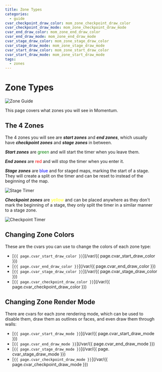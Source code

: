 ```yaml
---
title: Zone Types
categories:
  - guide
cvar_checkpoint_draw_color: mom_zone_checkpoint_draw_color
cvar_checkpoint_draw_mode: mom_zone_checkpoint_draw_mode
cvar_end_draw_color: mom_zone_end_draw_color
cvar_end_draw_mode: mom_zone_end_draw_mode
cvar_stage_draw_color: mom_zone_stage_draw_color
cvar_stage_draw_mode: mom_zone_stage_draw_mode
cvar_start_draw_color: mom_zone_start_draw_color
cvar_start_draw_mode: mom_zone_start_draw_mode
tags:
  - zones
---
```


# Zone Types

![Zone Guide](/images/guide_headers/guide_zone_colours.jpg)

This page covers what zones you will see in Momentum.

## The 4 Zones

The 4 zones you will see are **_start zones_** and **_end zones_**, which usually have **_checkpoint zones_** and **_stage zones_** in between.

**_Start zones_** are <span style="color:green">green</span> and will start the timer when you leave them.

**_End zones_** are <span style="color:red">red</span> and will stop the timer when you enter it.

**_Stage zones_** are <span style="color:blue">blue</span> and for staged maps, marking the start of a stage.
They will create a split on the timer and can be reset to instead of the beginning of the map.

![Stage Timer](/images/zone_type_guide/stage_timer.png)

**_Checkpoint zones_** are <span style="color:yellow">yellow</span> and can be placed anywhere as they don't mark the beginning of a stage, they only split the timer in a similar manner to a stage zone.

![Checkpoint Timer](/images/zone_type_guide/checkpoint_timer.png)

## Changing Zone Colors

These are the cvars you can use to change the colors of each zone type:

- [`{{ page.cvar_start_draw_color }}`](/var/{{ page.cvar_start_draw_color }})
- [`{{ page.cvar_end_draw_color }}`](/var/{{ page.cvar_end_draw_color }})
- [`{{ page.cvar_stage_draw_color }}`](/var/{{ page.cvar_stage_draw_color }})
- [`{{ page.cvar_checkpoint_draw_color }}`](/var/{{ page.cvar_checkpoint_draw_color }})

## Changing Zone Render Mode

There are cvars for each zone rendering mode, which can be used to disable them, draw them as outlines or faces, and even draw them through walls:

- [`{{ page.cvar_start_draw_mode }}`](/var/{{ page.cvar_start_draw_mode }})
- [`{{ page.cvar_end_draw_mode }}`](/var/{{ page.cvar_end_draw_mode }})
- [`{{ page.cvar_stage_draw_mode }}`](/var/{{ page. cvar_stage_draw_mode }})
- [`{{ page.cvar_checkpoint_draw_mode }}`](/var/{{ page.cvar_checkpoint_draw_mode }})
